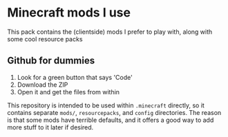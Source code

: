 # Minecraft mods I use

This pack contains the (clientside) mods I prefer to play with, along with some cool resource packs

## Github for dummies

1. Look for a green button that says 'Code'
2. Download the ZIP
3. Open it and get the files from within

This repository is intended to be used within `.minecraft` directly, so it contains separate `mods/`, `resourcepacks`, and `config` directories. The reason is that some mods have terrible defaults, and it offers a good way to add more stuff to it later if desired.
